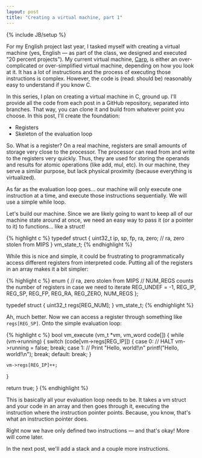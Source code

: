 ```yaml
---
layout: post
title: "Creating a virtual machine, part 1"
---
```

{% include JB/setup %}

For my English project last year, I tasked myself with creating a virtual machine (yes, English &mdash; as part of the class, we designed and executed "20 percent projects"). My current virtual machine, [Carp](http://github.com/tekknolagi/carp), is either an over-complicated or over-simplified virtual machine, depending on how you look at it. It has a lot of instructions and the process of executing those instructions is complex. However, the code is (read: should be) reasonably easy to understand if you know C.

In this series, I plan on creating a virtual machine in C, ground up. I'll provide all the code from each post in a GitHub repository, separated into branches. That way, you can clone it and build from whatever point you choose. In this post, I'll create the foundation:

* Registers
* Skeleton of the evaluation loop

So. What is a register? On a real machine, registers are small amounts of storage very close to the processor. The processor can read from and write to the registers very quickly. Thus, they are used for storing the operands and results for atomic operations (like add, mul, etc). In our machine, they serve a similar purpose, but lack physical proximity (because everything is virtualized).

As far as the evaluation loop goes... our machine will only execute one instruction at a time, and execute those instructions sequentially. We will use a simple while loop.

Let's build our machine. Since we are likely going to want to keep all of our machine state around at once, we need an easy way to pass it (or a pointer to it) to functions... like a struct!

{% highlight c %}
typedef struct {
  uint32_t ip, sp, fp, ra, zero; // ra, zero stolen from MIPS
} vm_state_t;
{% endhighlight %}

While this is nice and simple, it could be frustrating to programmatically access different registers from interpreted code. Putting all of the registers in an array makes it a bit simpler:

{% highlight c %}
enum {
  // ra, zero stolen from MIPS
  // NUM_REGS counts the number of registers in case we need to iterate
  REG_UNDEF = -1, REG_IP, REG_SP, REG_FP, REG_RA, REG_ZERO,
  NUM_REGS
};

typedef struct {
  uint32_t regs[REG_NUM];
} vm_state_t;
{% endhighlight %}

Ah, much better. Now we can access a register through something like `regs[REG_SP]`. Onto the simple evaluation loop:

{% highlight c %}
bool vm_execute (vm_t *vm, vm_word code[]) {
  while (vm->running) {
    switch (code[vm->regs[REG_IP]]) {
    case 0: // HALT
      vm->running = false;
      break;
    case 1: // Print "Hello, world!\n"
      printf("Hello, world!\n");
      break;
    default:
      break;
    }

    vm->regs[REG_IP]++;
  }

  return true;
}
{% endhighlight %}

This is basically all your evaluation loop needs to be. It takes a vm struct and your code in an array and then goes through it, executing the instruction where the instruction pointer points. Because, you know, that's what an instruction pointer does.

Right now we have only defined two instructions &mdash; and that's okay! More will come later.

In the next post, we'll add a stack and a couple more instructions.
